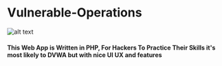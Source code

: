 # Vulnerable-Operations
![alt text](https://firebasestorage.googleapis.com/v0/b/allpdfs-25c82.appspot.com/o/MzAwMTIzMw%20-%20Copy.png?alt=media&token=34310fb5-4601-4302-9857-28615593f268)
#### This Web App is Written in PHP, For Hackers To Practice Their Skills it's most likely to DVWA but with nice UI UX and features
